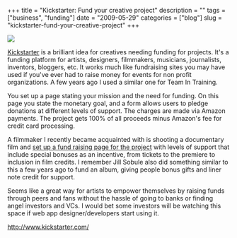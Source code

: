 +++
title = "Kickstarter: Fund your creative project"
description = ""
tags = ["business", "funding"]
date = "2009-05-29"
categories = ["blog"]
slug = "kickstarter-fund-your-creative-project"
+++



  <div class="notebook-screenshot"><a href="http://www.kickstarter.com/"><img src="//konigi.com/media/bluga/wt4a1fc590bef43.jpg"/></a></div><p><a href="http://www.kickstarter.com/">Kickstarter</a> is a brilliant idea for creatives needing funding for projects.  It's a funding platform for artists, designers, filmmakers, musicians, journalists, inventors, bloggers, etc. It works much like fundraising sites you may have used if you've ever had to raise money for events for non profit organizations. A few years ago I used a similar one for Team In Training.</p>
<p>You set up a page stating your mission and the need for funding. On this page you state the monetary goal, and a form allows users to pledge donations at different levels of support. The charges are made via Amazon payments. The project gets 100% of all proceeds minus Amazon's fee for credit card processing.</p>
<p>A filmmaker I recently became acquainted with is shooting a documentary film and <a href="http://www.kickstarter.com/projects/1865033180/let-us-tattoo-you-and-help-us-make-a-documentary-0">set up a fund raising page for the project</a> with levels of support that include special bonuses as an incentive, from tickets to the premiere to inclusion in film credits. I remember Jill Sobule also did something similar to this a few years ago to fund an album, giving people bonus gifts and liner note credit for support. </p>
<p>Seems like a great way for artists to empower themselves by raising funds through peers and fans without the hassle of going to banks or finding angel investors and VCs. I would bet some investors will be watching this space if web app designer/developers start using it.</p>
    
  <a href="http://www.kickstarter.com/">http://www.kickstarter.com/</a>
